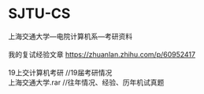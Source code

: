 # SJTU-CS
上海交通大学—电院计算机系—考研资料<br/><br/>
我的复试经验文章 https://zhuanlan.zhihu.com/p/60952417<br/><br/>
19上交计算机考研  //19届考研情况<br/>
上海交通大学.rar  //往年情况、经验、历年机试真题